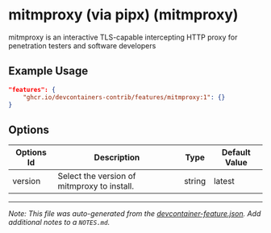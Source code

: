 
# mitmproxy (via pipx) (mitmproxy)

mitmproxy is an interactive TLS-capable intercepting HTTP proxy for penetration testers and software developers

## Example Usage

```json
"features": {
    "ghcr.io/devcontainers-contrib/features/mitmproxy:1": {}
}
```

## Options

| Options Id | Description | Type | Default Value |
|-----|-----|-----|-----|
| version | Select the version of mitmproxy to install. | string | latest |



---

_Note: This file was auto-generated from the [devcontainer-feature.json](https://github.com/devcontainers-contrib/features/blob/main/src/mitmproxy/devcontainer-feature.json).  Add additional notes to a `NOTES.md`._
